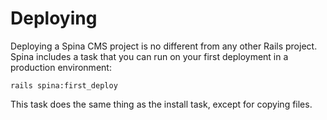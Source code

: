 # Deploying

Deploying a Spina CMS project is no different from any other Rails project. Spina includes a task that you can run on your first deployment in a production environment:

```
rails spina:first_deploy
```

This task does the same thing as the install task, except for copying files. 